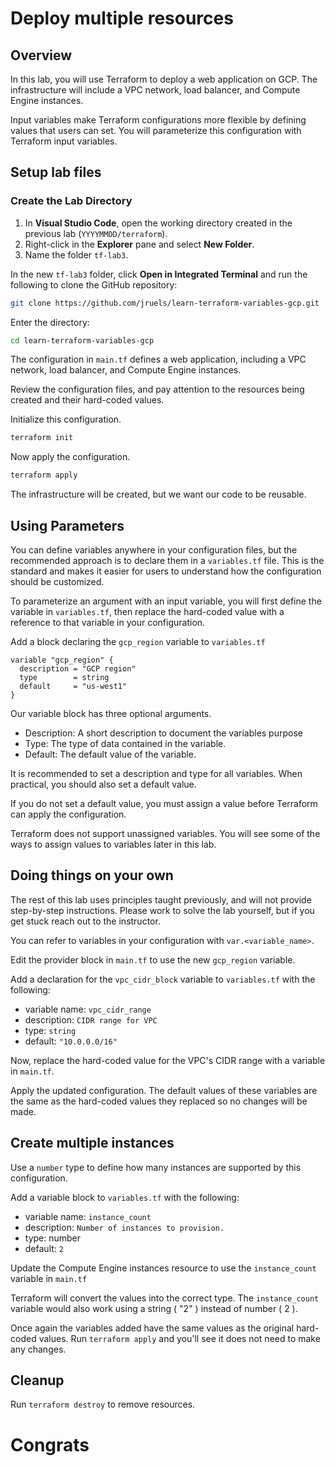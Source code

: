 # Deploy multiple resources

## Overview 
In this lab, you will use Terraform to deploy a web application on GCP. The infrastructure will include a VPC network, load balancer, and Compute Engine instances. 

Input variables make Terraform configurations more flexible by defining values that users can set. You will parameterize this configuration with Terraform input variables. 

## Setup lab files 
### Create the Lab Directory

1. In **Visual Studio Code**, open the working directory created in the previous lab (`YYYYMMDD/terraform`).
2. Right-click in the **Explorer** pane and select **New Folder**.
3. Name the folder `tf-lab3`.

In the new `tf-lab3` folder, click **Open in Integrated Terminal** and run the following to clone the GitHub repository:

```sh
git clone https://github.com/jruels/learn-terraform-variables-gcp.git
```

Enter the directory: 
```sh
cd learn-terraform-variables-gcp
```

The configuration in `main.tf` defines a web application, including a VPC network, load balancer, and Compute Engine instances.

Review the configuration files, and pay attention to the resources being created and their hard-coded values.

Initialize this configuration.
```sh
terraform init
```

Now apply the configuration.
```sh
terraform apply
```

The infrastructure will be created, but we want our code to be reusable. 

## Using Parameters

You can define variables anywhere in your configuration files, but the recommended approach is to declare them in a `variables.tf` file. This is the standard and makes it easier for users to understand how the configuration should be customized. 

To parameterize an argument with an input variable, you will first define the variable in `variables.tf`, then replace the hard-coded value with a reference to that variable in your configuration.

Add a block declaring the `gcp_region` variable to `variables.tf`

```hcl
variable "gcp_region" {
  description = "GCP region"
  type        = string
  default     = "us-west1"
}
```

Our variable block has three optional arguments. 

- Description: A short description to document the variables purpose 
- Type: The type of data contained in the variable.
- Default: The default value of the variable.

It is recommended to set a description and type for all variables. When practical, you should also set a default value.

If you do not set a default value, you must assign a value before Terraform can apply the configuration.

Terraform does not support unassigned variables. You will see some of the ways to assign values to variables later in this lab.

## Doing things on your own
The rest of this lab uses principles taught previously, and will not provide step-by-step instructions. Please work to solve the lab yourself, but if you get stuck reach out to the instructor.

You can refer to variables in your configuration with `var.<variable_name>`.

Edit the provider block in `main.tf` to use the new `gcp_region` variable.

Add a declaration for the `vpc_cidr_block` variable to `variables.tf` with the following: 
- variable name: `vpc_cidr_range`
- description: `CIDR range for VPC`
- type: `string`
- default: `"10.0.0.0/16"`

Now, replace the hard-coded value for the VPC's CIDR range with a variable in `main.tf`.

Apply the updated configuration. The default values of these variables are the same as the hard-coded values they replaced so no changes will be made.

## Create multiple instances 
Use a `number` type to define how many instances are supported by this configuration. 

Add a variable block to `variables.tf` with the following: 
- variable name: `instance_count`
- description: `Number of instances to provision.`
- type: number 
- default: `2`

Update the Compute Engine instances resource to use the `instance_count` variable in `main.tf`

Terraform will convert the values into the correct type. The `instance_count` variable would also work using a string ( "2" ) instead of number ( 2 ). 

Once again the variables added have the same values as the original hard-coded values. Run `terraform apply` and you'll see it does not need to make any changes.

## Cleanup
Run `terraform destroy` to remove resources.

# Congrats 